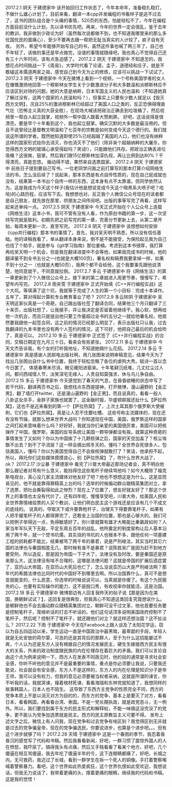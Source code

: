 2017.2.1 阴天 于建德家中
该开始回归工作状态了，今年本命年，准备稳扎稳打，不做什么雄心计划了。目前来看，翻译一本cpp并发编程的书看样子是逃不过去了，这书的团队组合是个头痛的事情，520页的东西，怕是轻松不了，今年在编程方面目前没什么计划，先以译书优先吧。再来，今年的世界一定会很乱，鉴于去年的教训，我非做到少政论为好（虽然每次说都做不到，也不知道我哪里来的那么多忧国忧民的蛋痛心），至少不要再去跟一帮把无耻当真实的人计较了，疯子自有天收。
另外，希望今年能够开始写自己的书，虽然这件事也喊了两三年了，自己也不年轻了，该做的事还是早点做完，没谱的事情就随缘吧，我也真心不觉得自己还有三十六年时间，该有点急迫感了。
2017.2.2 阴天 于建德家中
不知道怎的，我想花点时间挑战一下《周易》，大学时代看了论语，孟子，道德经和庄子，就是不敢碰这本儒道两家之祖，感觉自己到今天为止的修炼，应该可以挑战一下试试了。
2017.2.3 阴天 于建德家中
今天在微博上看到一个视频，一个号称美国学者的女人在慷慨激扬地回答一个穆斯林女学生关于少数激进分子和大多数温和派穆斯林应不应该区别对待的问题。她的大意是纳粹，日本军国主义的人民也温和（不知道她真了解过没有，这两个国家的人民温和吗？），但事实上只要有少数人就足以【毁灭西方文明】，况且25%的激进穆斯林已经超过了美国人口之类的，反正恐惧得理直气壮（恐怖主义真的大获全胜），在现场大喊该把政治正确丢到垃圾桶了，然后视频里一帮白人起立鼓掌，视频外一帮中国人跟着大赞刷屏。
好吧，这话说得是很漂亮，要是早个十年看到这个，我也起立鼓掌。确实沉默的大多数是最没用的。但且不说曾经比基督教文明温和了七百年的宗教是如何变成今天这个德行的。我们就说这所谓的学者。既然她知道即使25%已经超越了美国的人口，他们也没有纳粹这样的国家形式给你去消灭，你也消灭不了他们（除非来个超越纳粹的大屠杀，你觉得西方文明的玻璃心承受得起吗？笑话!），只能跟他们共存。把政治正确丢进垃圾桶？这很爽，鼓掌。然后我们跟15亿穆斯林加深仇视，再让比例到达80%？干得漂亮，真能忽悠。 煽动得不错，果然来自选票国家。
2017.2.4 阴天 于建德家中
前些日子提到要自己写书。一位老同学问我之前打算写的那本打算介绍网络生活的书。怎么没后续了？说起来，那本东西是有点自传性质的，现在自己屁成就也没有，结果第一本书出个自传一样的东西，这本身有点不太靠谱。但同学依然认为，这是我成为今天这个样子(我估计他是想说变成今天这个暗黑系大喷子吧？哈哈)的心路历程，应该写下去。我想想也对。反正我个人微信公众号现在的读者都是自己朋友，就先放在那里，供朋友之间传阅吧。出版的事等写完了再看，这样写起来还单纯一点。
2017.2.5 阴天 于建德家中
今天正式开始在个人公众号上连载《网络生活》这本小书，我可不管有没有人看，作为原创书籍的第一步，这一次坚持写完就是胜利。初期先把之前写完的第一章，完善分节更新上去，从第二章开始，每周末更新一次，直至写完。
2017.2.6 阴天 于建德家中
该想想如何安排《cpp并行编程》那本书的事情了。首先，我对吴天明不熟悉，所以没有信任基础。他的译稿我看了，单从翻译本身来说，倒不是不能接受，为保险起见我为自己也找了个助手，就是参与《git学习指南》那位姜楠。考虑到这本书很厚，我打算再给吴天明一个机会，但是我在翻译进度中不会等他，如果我完成书的时候，他的翻译量不到全书五分之一(也就是大概100页)，署名权和稿费我要拿掉一样，如果不到十分之一（也就是大概50页），我两个都不会给他，这个我要事先跟他说清楚，他同意就干，不同意就拉倒。
2017.2.7 多云 于建德家中
将《网络生活》的第一章更新到了个人微信公众号上。接下来的第二章就进入周更节奏，慢慢写了，希望年内写完。
2017.2.8 雨夹雪 于建德家中
正式开始填《C++并行编程实战》这个大坑。等填满了这个坑，我就等于完成了人生的第一个小目标：完成十本译作。五年了，算对得起计算机专业教育事业了吧？
2017.2.9 多云转阴 于建德家中
吴天明这家伙真是一个奇葩，自己跟出版社签了翻译合同，结果他三个月只翻译了三十来页，出版社怒了，让我接手，并让我决定是否留着他继续干。我心软，想再给他一次机会，而且只是提出他只要工作量超过全书的五分之一就给他署名权。他居然要我跟他一起签合同，这之前的情况已经那么明显了，表示出版社只认我，过去我翻译的九本书里也没有两个人签约的情况，这下可好，他把自己最后的机会给吹了，真是可以。
2017.2.10 多云 于建德家中
正式签了《C++并行编程实战》的合同，交稿日期定在九月三十日。看来会有些紧张。
2017.2.11 多云 于建德家中
今天文杰告诉我，有个女的打听我地址，不知道她搞什么花招。
2017.2.14 多云 于建德家中
真是感谢人民邮电出版社啊，用几张图来说明审稿意见，结果今天为了找出几张图出自什么书中位置，我终于轻松忽略了各位的虐狗大秀。赋诗一首以念今日罢了。
体感春寒未尽消，眼见暖阳进窗来。十年笔耕沉纸堆，几丈红尘过人间。都问西域情人节，淡笑深宅无缘人。人贵自知莫强求，休与鸟儿争自由。
2017.2.15 多云 于建德家中
今天感觉到了春天的气息，在昏昏欲睡的状态中写了若干代码，翻译两页书之后，我想找点东西提提神，打开微博，漫山遍野的【金正男】，翻了墙打开twitter，还是漫山遍野的【金正男】，而且说真的，看看一般人八卦这女杀手，金胖子家族也就罢了，这金融时报，华盛顿邮报还扯什么【萨拉热窝】，这也不是近来看到的第一个【萨拉热窝】了，上次土耳其那个俄罗斯大使被刺，它们也【萨拉热窝】。真是让人忍不住要吐槽。
这些号称主流媒体的，现在还有没有节操，就那么想来世界大战吗？你知道现在中国，美国，俄罗斯这样的国家之间打起来意味着什么吗？好好好，我就当你们亲爱的美国很厉害，美国可以把核弹炸了中国，俄罗斯，美国的反导系统让美国一颗导弹都没有挨。就算这种奇葩的事情发生了又如何？你以为中国挨了十几颗核弹之后，国家的天空加盖了？核尘埃飘不出去？到不了平流层？这一样会搞出核冬天的，懂吗？全世界会死很多人，包括美国人，懂吗？你以为美国觉得自己不会挨核弹就敢打了？笑话，他承担不起，所以，拜托你们这些媒体摸摸良心，别【萨拉热窝】了，吹什么世界大战了，ok？
2017.2.17 沙尘暴 于建德家中
看完了川普大帝最近那场记者会，真不明白他那么跟记者对骂有什么意义，能挡得住这些笔杆子继续骂他吗？如今大概除了福克斯电视台，真心没几家主流媒体对他友好了吧？他也不想想这是为什么，这是显而易见的，他不就是靠得罪精英上台的吗？选举的时候煽动群众跟精英集团对立，拿了选票，把社会撕裂得如此之惨烈？现在上了位置了，想友好就友好了？那这个世界上的事情也太没有代价了。还有四年呢，慢慢享受吧，川普大帝，给美国人民和全世界靠情绪投票的人买个教训，让他们明白民主这个游戏还是应该有几个不成文的底线的。
说真的，夺取天下或许要靠枪杆子，治理天下得要靠笔杆子，如果有人把手握笔杆子的人都得罪完了，还敢坐上治国的位置，那也是心够大的。我们可以把例子举得远一点，免得敏感好了。你川普就算有雄才大略能比秦嬴政如何？人家当年军队天下无敌，平定东周五百年的战乱，他所奠定的制度架构让后人基本沿用了两千年，就一个焚书坑儒，其实烧的书坑的人也根本不多，跟他任何一项基建工程的损耗都不能比，结果被骂了两千年的暴君，说是严刑峻法，其实当时其它六国的法律也与秦国相差无几，那时候有谁不是暴君？说陈胜吴广是因为赶不到地方要受刑，所以造反，那是因为帝国一下子大了，法律没有及时改，要是秦国还是原来那么大，这法律没有啥不合理的，这哪是法律问题？这就是帝国的扩展后遗症罢了，亚历山大帝国，在亚历山大死后也亡了，怎么没说亚历山大是严刑峻法啊？那年代的希腊法律也比同时代的中国好不到哪里去啊。所以治国靠什么，真可不是想变就能变的，什么民意，你选举的时候说说可以，当真就是你傻了。有这个为民服务的心，也要有实际操作的能力，这不是脱口秀，有收视率你就能活，这是治国。
2017.2.18 多云 于建德家中
微博那边有人回复我昨天的帖子说【那是因为在美国，换朝鲜试试？】，这回复是很典型，但我真心不知道这类回复究竟想说什么。是朝鲜他也不会去煽动群众跟精英集团对立，朝鲜可没干过文革，他也首要任务要是控制笔杆子，笼络听话的打击不听话的，他们这句话顶多说明美国政府控制不了笔杆子，然后呢？控制不了笔杆子，就还跟他们对立？就这样还想治国？这不扯淡么？
2017.2.22 下雨 于建德家中
今天在Facebook上跟人谈及了太阳花学运，窃以为自五四运动以来，学生运动一直是中国政治中最黑暗，最卑鄙的手段，年轻人就是无处安放的荷尔蒙，可恶的还是其背后的那群人，至于为什么这招能屡试不爽，个人认为还是东方人没有根据自己的情况发展民主，硬生生嫁接西方民主有很大的关系，外来的政治制度跟民族的内在伦理存在着巨大的矛盾。我们可以言论自由这个点为例来说明一下，西方人在发表不同政见时，他的目的通常是寻求社会安全感，你听不听他的意见并不是最重要的事情，重点是你必须要让我说，只要我还能说，社会就会有安全感，东方人不是这样的，东方人的内在伦理是知识分子是帝王师，我可以没有权力，但我的意见必须要被当权者采纳，这就是所谓的谏言，你不听我的话，我就哭谏，擡着棺材死谏，看看海瑞和东林党就知道了，我想同样的故事韩国人，日本人也不陌生。
这导致了东西方主党争的性质完全不同，西方的党争本质上不是以消灭对方为目的的，而东方的党争，基本上是要灭了对方，看看日本，看看韩国，再看看台湾、泰国。不是一党长期执政，就是政党恶斗，无一例外。所以，我们要找到属于东方的民主形式和解释权，不能一味搞这没完没了的党争，更不能认为党争加选票就是民主。西方的民主原教旨主义可要不得。
发布上述文字之后，微信上有人问我，现在党争和过去党争有啥区别？我觉得区别无非就是过去的党争骗皇帝，现在的党争骗选民，你要说进步，也算是个进步吧。。。但有这个进步就够了吗？
2017.2.28 天晴 于建德家中
这是一个春困的季节，我忍着昏昏沉的感觉写了代码和书稿。然后我看看新闻，好吧，一群习惯了震惊外国人的人在愤怒，我吓尿了。搞得我头有点痛，然后又手贱看看了看某个地方，好吧，几个傻逼在相互骂傻逼，我去年吃了傻逼半年的亏，这下连眼睛都痛了，好吧，长城之内，无可救药，我迈过了长城，看到一群学生在拆一个死人的铜像。手打着警察嘴喊着警察暴力。看吧，这个世界如此热爱疯狂，这个世界仇恨如此受欢迎，我想说话，但我无力说话了，我带着更痛的头，撑着更痛的眼睛，继续我的代码和书稿。这是我的觉悟！